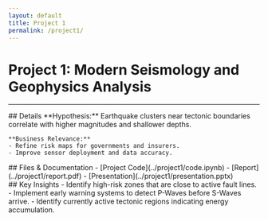 ```yaml
---
layout: default
title: Project 1
permalink: /project1/
---
```


# Project 1: Modern Seismology and Geophysics Analysis

---

<div class="project-detail-section">
    ## Details
    **Hypothesis:** Earthquake clusters near tectonic boundaries correlate with higher magnitudes and shallower depths.

    **Business Relevance:**
    - Refine risk maps for governments and insurers.
    - Improve sensor deployment and data accuracy.
</div>

<div class="project-detail-section">
    ## Files & Documentation
    - [Project Code](../project1/code.ipynb)
    - [Report](../project1/report.pdf)
    - [Presentation](../project1/presentation.pptx)
</div>

<div class="project-detail-section">
    ## Key Insights
    - Identify high-risk zones that are close to active fault lines.
    - Implement early warning systems to detect P-Waves before S-Waves arrive.
    - Identify currently active tectonic regions indicating energy accumulation.
</div>
